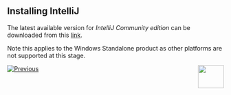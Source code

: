 ## Installing IntelliJ


The latest available version for *IntelliJ Community edition* can be downloaded from this [link](https://www.jetbrains.com/help/idea/installation-guide.html#standalone).

Note this applies to the Windows Standalone product as other platforms are not supported at this stage.    




[![Previous](/articles/images/Previous.png)](/articles/04_fabric_studio/04a_IntelliJ/01_intelliJ_overview.md)[<img align="right" width="60" height="54" src="/articles/images/Next.png">](/articles/04_fabric_studio/04a_IntelliJ/03_intelliJ_from_fabric_studio.md)

